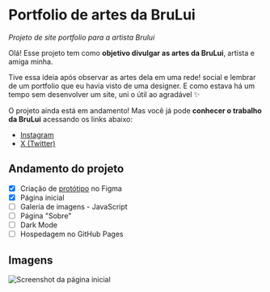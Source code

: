 # Portfolio de artes da BruLui
 _Projeto de site portfolio para a artista Brului_

 Olá! Esse projeto tem como **objetivo divulgar as artes da BruLui**, artista e amiga minha.

 Tive essa ideia após observar as artes dela em uma rede!
 social e lembrar de um portfolio que eu havia visto de uma designer. E como estava há um tempo sem desenvolver um site, uni o útil ao agradável ✨

 O projeto ainda está em andamento! Mas você já pode **conhecer o trabalho da BruLui** acessando os links abaixo:

- [Instagram](https://www.instagram.com/bru__lui/)
- [X (Twitter)](https://twitter.com/Bru__Lui)

## Andamento do projeto
- [x] Criação de [protótipo](https://www.figma.com/file/PsfgN6ezP3b7w8LuxTNH8t/Portfolio?type=design&node-id=0%3A1&mode=design&t=tOClxH48kZjCOfkS-1) no Figma
- [x] Página inicial
- [ ] Galeria de imagens - JavaScript
- [ ] Página "Sobre"
- [ ] Dark Mode
- [ ] Hospedagem no GitHub Pages

## Imagens
![Screenshot da página inicial](https://github.com/mariafcknt/portfolio-brului/assets/105084673/0e2d732a-11f9-4bd0-88b2-01d132869887)



